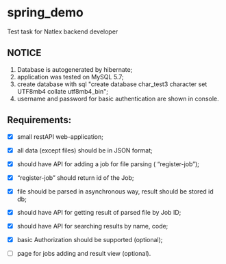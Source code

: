 # spring_demo
Test task for Natlex backend developer
## NOTICE
1.  Database is autogenerated by hibernate;
2.  application was tested on MySQL 5.7;
3.  create database with sql "create database char_test3 character set UTF8mb4 collate utf8mb4_bin";
4.  username and password for basic authentication are shown in console.
## Requirements:
- [x] small restAPI web-application;
- [x] all data (except files) should be in JSON format;
- [x] should have API for adding a job for file parsing ( “register-job”);
- [x] “register-job” should return id of the Job;
- [x] file should be parsed in asynchronous way, result should be stored id db;
- [x] should have API for getting result of parsed file by Job ID;
- [x] should have API for searching results by name, code;
- [x] basic Authorization should be supported (optional);
- [ ] page for jobs adding and result view (optional).

